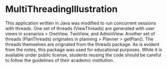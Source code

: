 # MultiThreadingIllustration
 This application written in Java was modified to run concurrent sessions with threads.  One set of threads (ViewThreads) are generated with user views in scenarios > OneView, TwoView, and AdminView.  Another set of threads (PlanThreads) originates in planning > Planner > getPlan().  The threads themselves are orignated from the threads package.  As is evident from the notes, this package was used for educational purposes.  While it is available under public license, students reusing the code should be careful to follow the guidelines of their academic institution.  
